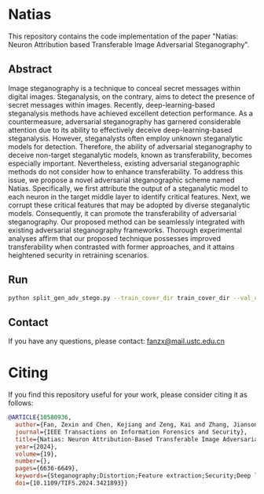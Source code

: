 # Natias
This repository contains the code implementation of the paper "Natias: Neuron Attribution based Transferable Image Adversarial Steganography".


## Abstract
Image steganography is a technique to conceal secret messages within digital images. Steganalysis, on the contrary, aims to detect the presence of secret messages within images.
Recently, deep-learning-based steganalysis methods have achieved excellent detection performance.
As a countermeasure, adversarial steganography has garnered considerable attention due to its ability to effectively deceive deep-learning-based steganalysis. However, steganalysts often employ unknown steganalytic models for detection. Therefore, the ability of adversarial steganography to deceive non-target steganalytic models, known as transferability, becomes especially important. Nevertheless, existing adversarial steganographic methods do not consider how to enhance transferability. To address this issue, we propose a novel adversarial steganographic scheme named Natias. Specifically, we first attribute the output of a steganalytic model to each neuron in the target middle layer to identify critical features. Next, we corrupt these critical features that may be adopted by diverse steganalytic models. Consequently, it can promote the transferability of adversarial steganography. Our proposed method can be seamlessly integrated with existing adversarial steganography frameworks.
Thorough experimental analyses affirm that our proposed technique possesses improved transferability when contrasted with former approaches, and it attains heightened security in retraining scenarios.

## Run
```bash
python split_gen_adv_stego.py --train_cover_dir train_cover_dir --val_cover_dir val_cover_dir --test_cover_dir test_cover_dir --train_rho_dir train_rho_dir --val_rho_dir val_rho_dir --test_rho_dir test_rho_dir --adv_stego_dir adv_stego_dir --batch_size batch_size --model model --ckpt_dir ckpt_dir --payload payload
```

## Contact
If you have any questions, please contact: fanzx@mail.ustc.edu.cn

# Citing

If you find this repository useful for your work, please consider citing it as follows:

```bibtex
@ARTICLE{10580936,
  author={Fan, Zexin and Chen, Kejiang and Zeng, Kai and Zhang, Jiansong and Zhang, Weiming and Yu, Nenghai},
  journal={IEEE Transactions on Information Forensics and Security}, 
  title={Natias: Neuron Attribution-Based Transferable Image Adversarial Steganography}, 
  year={2024},
  volume={19},
  number={},
  pages={6636-6649},
  keywords={Steganography;Distortion;Feature extraction;Security;Deep learning;Convolutional neural networks;Source coding;Adversarial examples;transferability;attribution of deep networks;image steganography;steganalysis},
  doi={10.1109/TIFS.2024.3421893}}
```
